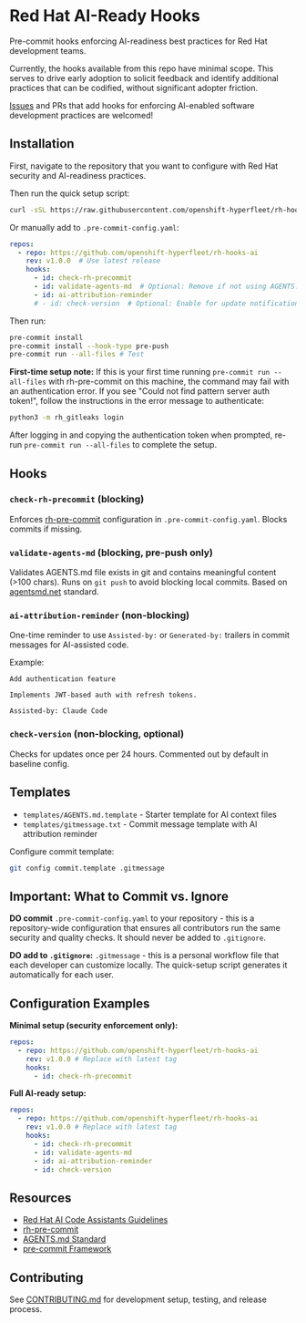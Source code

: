 # Red Hat AI-Ready Hooks

Pre-commit hooks enforcing AI-readiness best practices for Red Hat development teams.

Currently, the hooks available from this repo have minimal scope. This serves to drive
early adoption to solicit feedback and identify additional practices that can be codified, without
significant adopter friction.

[Issues](https://github.com/openshift-hyperfleet/rh-hooks-ai/issues/new) and PRs that add hooks
for enforcing AI-enabled software development practices are welcomed!

## Installation

First, navigate to the repository that you want to configure with Red Hat security and AI-readiness practices.

Then run the quick setup script:

```bash
curl -sSL https://raw.githubusercontent.com/openshift-hyperfleet/rh-hooks-ai/main/bootstrap/quick-setup.sh | bash
```

Or manually add to `.pre-commit-config.yaml`:

```yaml
repos:
  - repo: https://github.com/openshift-hyperfleet/rh-hooks-ai
    rev: v1.0.0  # Use latest release
    hooks:
      - id: check-rh-precommit
      - id: validate-agents-md  # Optional: Remove if not using AGENTS.md
      - id: ai-attribution-reminder
      # - id: check-version  # Optional: Enable for update notifications
```

Then run:
```bash
pre-commit install
pre-commit install --hook-type pre-push
pre-commit run --all-files # Test
```

**First-time setup note:** If this is your first time running `pre-commit run --all-files` with rh-pre-commit on this machine, the command may fail with an authentication error. If you see "Could not find pattern server auth token!", follow the instructions in the error message to authenticate:

```bash
python3 -m rh_gitleaks login
```

After logging in and copying the authentication token when prompted, re-run `pre-commit run --all-files` to complete the setup.

## Hooks

### `check-rh-precommit` (blocking)
Enforces [rh-pre-commit](https://gitlab.cee.redhat.com/infosec-public/developer-workbench/tools/-/tree/main/rh-pre-commit) configuration in `.pre-commit-config.yaml`. Blocks commits if missing.

### `validate-agents-md` (blocking, pre-push only)
Validates AGENTS.md file exists in git and contains meaningful content (>100 chars). Runs on `git push` to avoid blocking local commits. Based on [agentsmd.net](https://agentsmd.net/) standard.


### `ai-attribution-reminder` (non-blocking)
One-time reminder to use `Assisted-by:` or `Generated-by:` trailers in commit messages for AI-assisted code.

Example:
```
Add authentication feature

Implements JWT-based auth with refresh tokens.

Assisted-by: Claude Code
```

### `check-version` (non-blocking, optional)
Checks for updates once per 24 hours. Commented out by default in baseline config.

## Templates

- `templates/AGENTS.md.template` - Starter template for AI context files
- `templates/gitmessage.txt` - Commit message template with AI attribution reminder

Configure commit template:
```bash
git config commit.template .gitmessage
```

## Important: What to Commit vs. Ignore

**DO commit** `.pre-commit-config.yaml` to your repository - this is a repository-wide configuration that ensures all contributors run the same security and quality checks. It should never be added to `.gitignore`.

**DO add to `.gitignore`:** `.gitmessage` - this is a personal workflow file that each developer can customize locally. The quick-setup script generates it automatically for each user.

## Configuration Examples

**Minimal setup (security enforcement only):**
```yaml
repos:
  - repo: https://github.com/openshift-hyperfleet/rh-hooks-ai
    rev: v1.0.0 # Replace with latest tag
    hooks:
      - id: check-rh-precommit
```

**Full AI-ready setup:**
```yaml
repos:
  - repo: https://github.com/openshift-hyperfleet/rh-hooks-ai
    rev: v1.0.0 # Replace with latest tag
    hooks:
      - id: check-rh-precommit
      - id: validate-agents-md
      - id: ai-attribution-reminder
      - id: check-version
```

## Resources

- [Red Hat AI Code Assistants Guidelines](https://source.redhat.com/projects_and_programs/ai/wiki/code_assistants_guidelines_for_responsible_use_of_ai_code_assistants)
- [rh-pre-commit](https://gitlab.cee.redhat.com/infosec-public/developer-workbench/tools/-/tree/main/rh-pre-commit)
- [AGENTS.md Standard](https://agentsmd.net/)
- [pre-commit Framework](https://pre-commit.com/)

## Contributing

See [CONTRIBUTING.md](CONTRIBUTING.md) for development setup, testing, and release process.
